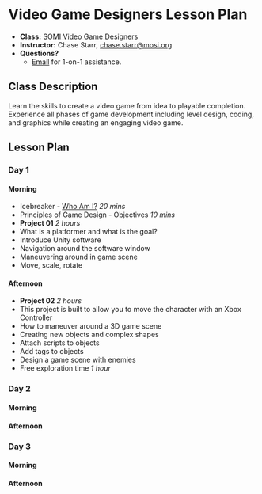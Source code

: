 # Video Game Designers Lesson Plan

* **Class:** [SOMI Video Game Designers](http://www.campfun.org/scoumoin.html)
* **Instructor:** Chase Starr, [chase.starr@mosi.org](mailto:chase.starr@mosi.org)
* **Questions?**
  * [Email](mailto:chase.starr@mosi.org) for 1-on-1 assistance.

## Class Description
Learn the skills to create a video game from idea to playable completion. Experience all phases of game development including level design, coding, and graphics while creating an engaging video game.

## Lesson Plan
### Day 1
#### Morning
* Icebreaker - [Who Am I?](http://www.icebreakers.ws/medium-group/who-am-i.html) *20 mins*
* Principles of Game Design - Objectives *10 mins*
* **Project 01** *2 hours*
 * What is a platformer and what is the goal?
 * Introduce Unity software
 * Navigation around the software window
 * Maneuvering around in game scene
 * Move, scale, rotate

#### Afternoon
* **Project 02** *2 hours*
 * This project is built to allow you to move the character with an Xbox Controller
 * How to maneuver around a 3D game scene
 * Creating new objects and complex shapes
 * Attach scripts to objects
 * Add tags to objects
 * Design a game scene with enemies
* Free exploration time *1 hour* 
 
### Day 2
#### Morning

#### Afternoon

### Day 3
#### Morning

#### Afternoon

